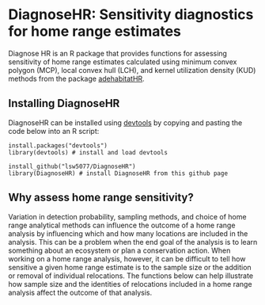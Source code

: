 # DiagnoseHR: Sensitivity diagnostics for home range estimates 

Diagnose HR is an R package that provides functions for assessing sensitivity of home range estimates calculated using minimum convex polygon (MCP), local convex hull (LCH), and kernel utilization density (KUD) methods from the package [adehabitatHR](https://cran.r-project.org/web/packages/adehabitatHR/index.html). 

## Installing DiagnoseHR

DiagnoseHR can be installed using [devtools](https://cran.r-project.org/web/packages/devtools/index.html) by copying and pasting the code below into an R script:

```{r}
install.packages("devtools") 
library(devtools) # install and load devtools

install_github("lsw5077/DiagnoseHR")
library(DiagnoseHR) # install DiagnoseHR from this github page
```
## Why assess home range sensitivity?

Variation in detection probability, sampling methods, and choice of home range analytical methods can influence the outcome of a home range analysis by influencing which and how many locations are included in the analysis. This can be a problem when the end goal of the analysis is to learn something about an ecosystem or plan a conservation action. When working on a home range analysis, however, it can be difficult to tell how sensitive a given home range estimate is to the sample size or the addition or removal of individual relocations. The functions below can help illustrate how sample size and the identities of relocations included in a home range analysis affect the outcome of that analysis. 
